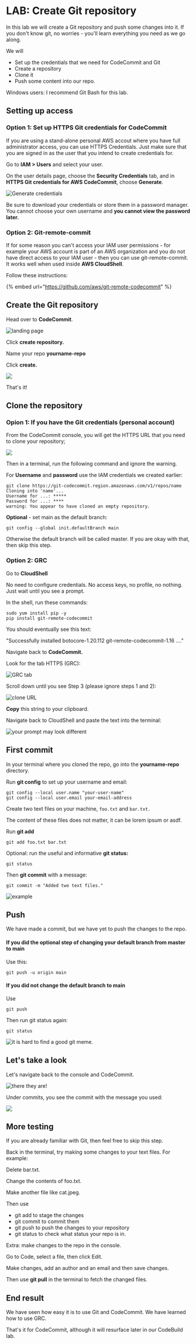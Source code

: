 # LAB: Create Git repository

In this lab we will create a Git repository and push some changes into it. If you don't know git, no worries - you'll learn everything you need as we go along.&#x20;

We will&#x20;

* Set up the credentials that we need for CodeCommit and Git
* Create a repository
* Clone it
* Push some content into our repo.&#x20;

Windows users: I recommend Git Bash for this lab.&#x20;

## Setting up access&#x20;

### Option 1: Set up HTTPS Git credentials for CodeCommit

If you are using a stand-alone personal AWS accout where you have full administrator access, you can use HTTPS Credentials. Just make sure that you are signed in as the user that you intend to create credentials for.&#x20;

Go to **IAM > Users** and select your user.&#x20;

On the user details page, choose the **Security Credentials** tab, and in **HTTPS Git credentials for AWS CodeCommit**, choose **Generate**.

![Generate credentials](<../../../.gitbook/assets/image (102).png>)

Be sure to download your credentials or store them in a password manager. You cannot choose your own username and **you cannot view the password later.**&#x20;

### **Option 2: Git-remote-commit**

If for some reason you can't access your IAM user permissions - for example your AWS account is part of an AWS organization and you do not have direct access to your IAM user -  then you can use git-remote-commit. It works well when used inside **AWS CloudShell**.&#x20;

Follow these instructions:

{% embed url="https://github.com/aws/git-remote-codecommit" %}

## Create the Git repository&#x20;

Head over to **CodeCommit**.

![landing page](<../../../.gitbook/assets/image (376).png>)

Click **create repository.**

Name your repo **yourname-repo**

Click **create.**

![](<../../../.gitbook/assets/image (204).png>)

That's it!&#x20;

## Clone the repository

### Opion 1: If you have the Git credentials (personal account)&#x20;

From the CodeCommit console, you will get the HTTPS URL that you need to clone your repository;

![](<../../../.gitbook/assets/image (457).png>)

Then in a terminal, run the following command and ignore the warning.&#x20;

For **Username** and **password** use the IAM credentials we created earlier:

```
git clone https://git-codecommit.region.amazonaws.com/v1/repos/name
Cloning into 'name'...
Username for ...: *****
Password for ...: ****
warning: You appear to have cloned an empty repository.
```

**Optional** - set main as the default branch:

```
git config --global init.defaultBranch main
```

Otherwise the default branch will be called master. If you are okay with that, then skip this step.&#x20;

### Option 2: GRC

Go to **CloudShell**

No need to configure credentials. No access keys, no profile, no nothing. Just wait until you see a prompt.

In the shell, run these commands:

```
sudo yum install pip -y
pip install git-remote-codecommit
```

You should eventually see this text:

"Successfully installed botocore-1.20.112 git-remote-codecommit-1.16 ...."

Navigate back to **CodeCommit.**&#x20;

Look for the tab HTTPS (GRC):

![GRC tab](<../../../.gitbook/assets/image (280).png>)

Scroll down until you see Step 3 (please ignore steps 1 and 2):

![clone URL](<../../../.gitbook/assets/image (276).png>)

**Copy** this string to your clipboard.&#x20;

Navigate back to CloudShell and paste the text into the terminal:

![your prompt may look different ](<../../../.gitbook/assets/image (248).png>)

## First commit

In your terminal where you cloned the repo, go into the **yourname-repo** directory.&#x20;

Run **git config** to set up your username and email:

```
git config --local user.name "your-user-name" 
git config --local user.email your-email-address
```

Create two text files on your machine, `foo.txt` and `bar.txt.`&#x20;

The content of these files does not matter, it can be lorem ipsum or asdf.

Run **git add**&#x20;

```
git add foo.txt bar.txt
```

Optional: run the useful and informative **git status:**

```
git status
```

Then **git commit** with a message:

```
git commit -m "Added two text files."
```

![example](<../../../.gitbook/assets/image (108).png>)

## Push&#x20;

We have made a commit, but we have yet to push the changes to the repo.&#x20;

#### If you did the optional step of changing your default branch from master to main

Use this:

```
git push -u origin main
```

#### If you did not change the default branch to main

Use&#x20;

```
git push
```

Then run git status again:

```
git status
```

![it is hard to find a good git meme. ](<../../../.gitbook/assets/image (324).png>)

## Let's take a look&#x20;

Let's navigate back to the console and CodeCommit.&#x20;

![there they are! ](<../../../.gitbook/assets/image (464).png>)

Under commits, you see the commit with the message you used:

![](<../../../.gitbook/assets/image (161).png>)

## More testing

If you are already familiar with Git, then feel free to skip this step.&#x20;

Back in the terminal, try making some changes to your text files. For example:

Delete bar.txt.&#x20;

Change the contents of foo.txt.

Make another file like cat.jpeg.&#x20;

Then use&#x20;

* git add to stage the changes&#x20;
* git commit to commit them&#x20;
* git push to push the changes to your repository
* git status to check what status your repo is in.&#x20;

Extra: make changes to the repo in the console.&#x20;

Go to Code, select a file, then click Edit.

Make changes, add an author and an email and then save changes.&#x20;

Then use **git pull** in the terminal to fetch the changed files.&#x20;

## End result

We have seen how easy it is to use Git and CodeCommit. We have learned how to use GRC.&#x20;

That's it for CodeCommit, although it will resurface later in our CodeBuild lab.
